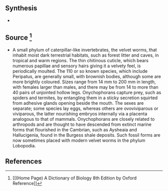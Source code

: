 ## Synthesis
- 
## Source [^1]
- A small phylum of caterpillar-like invertebrates, the velvet worms, that inhabit moist dark terrestrial habitats, such as forest litter and caves, in tropical and warm regions. The thin chitinous cuticle, which bears numerous papillae and sensory hairs giving it a velvety feel, is periodically moulted. The 110 or so known species, which include Peripatus, are generally small, with brownish bodies, although some are more brightly coloured. Sizes range from 14 mm to 200 mm in length, with females larger than males, and there may be from 14 to more than 40 pairs of unjointed hollow legs. Onychophorans capture prey, such as spiders and termites, by entangling them in a sticky secretion squirted from adhesive glands opening beside the mouth. The sexes are separate; some species lay eggs, whereas others are ovoviviparous or viviparous, the latter nourishing embryos internally via a placenta analogous to that of mammals. Onychophorans are closely related to arthropods and are thought to have descended from extinct marine forms that flourished in the Cambrian, such as Aysheaia and Hallucigenia, found in the Burgess shale deposits. Such fossil forms are now sometimes placed with modern velvet worms in the phylum Lobopodia.
## References

[^1]: [[(Home Page) A Dictionary of Biology 8th Edition by Oxford Reference]]